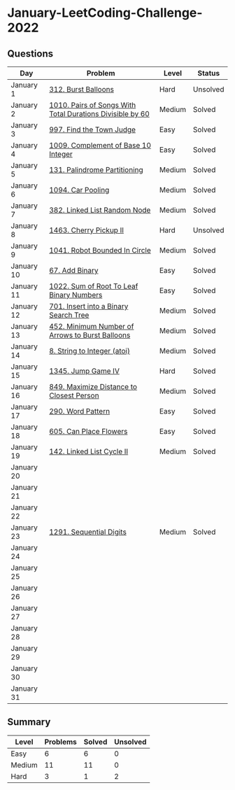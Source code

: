# January-LeetCoding-Challenge-2022

## Questions
| Day | Problem | Level | Status |
| --- | --- | --- | --- |
| January 1 | [312. Burst Balloons](https://leetcode.com/problems/burst-balloons/) | Hard | Unsolved |
| January 2 | [1010. Pairs of Songs With Total Durations Divisible by 60](https://leetcode.com/problems/pairs-of-songs-with-total-durations-divisible-by-60/) | Medium | Solved |
| January 3 | [997. Find the Town Judge](https://leetcode.com/problems/find-the-town-judge/) | Easy | Solved |
| January 4 | [1009. Complement of Base 10 Integer](https://leetcode.com/problems/complement-of-base-10-integer/) | Easy | Solved |
| January 5 | [131. Palindrome Partitioning](https://leetcode.com/problems/palindrome-partitioning/) | Medium | Solved |
| January 6 | [1094. Car Pooling](https://leetcode.com/problems/car-pooling/) | Medium | Solved|
| January 7 | [382. Linked List Random Node](https://leetcode.com/problems/linked-list-random-node/) | Medium | Solved |
| January 8 | [1463. Cherry Pickup II](https://leetcode.com/problems/cherry-pickup-ii/) | Hard | Unsolved |
| January 9 | [1041. Robot Bounded In Circle](https://leetcode.com/problems/robot-bounded-in-circle/) | Medium | Solved |
| January 10 | [67. Add Binary](https://leetcode.com/problems/add-binary/) | Easy | Solved |
| January 11 | [1022. Sum of Root To Leaf Binary Numbers](https://leetcode.com/problems/sum-of-root-to-leaf-binary-numbers/) | Easy | Solved |
| January 12 | [701. Insert into a Binary Search Tree](https://leetcode.com/problems/insert-into-a-binary-search-tree/) | Medium | Solved |
| January 13 | [452. Minimum Number of Arrows to Burst Balloons](https://leetcode.com/problems/minimum-number-of-arrows-to-burst-balloons/) | Medium | Solved |
| January 14 | [8. String to Integer (atoi)](https://leetcode.com/problems/string-to-integer-atoi/) | Medium | Solved |
| January 15 | [1345. Jump Game IV](https://leetcode.com/problems/jump-game-iv/) | Hard | Solved |
| January 16 | [849. Maximize Distance to Closest Person](https://leetcode.com/problems/maximize-distance-to-closest-person/) | Medium | Solved |
| January 17 | [290. Word Pattern](https://leetcode.com/problems/word-pattern/) | Easy | Solved |
| January 18 | [605. Can Place Flowers](https://leetcode.com/problems/can-place-flowers/) | Easy | Solved |
| January 19 | [142. Linked List Cycle II](https://leetcode.com/problems/linked-list-cycle-ii/) | Medium | Solved |
| January 20 | []() | | |
| January 21 | []() | | |
| January 22 | []() | | |
| January 23 | [1291. Sequential Digits](https://leetcode.com/problems/sequential-digits/) | Medium | Solved |
| January 24 | []() | | |
| January 25 | []() | | |
| January 26 | []() | | |
| January 27 | []() | | |
| January 28 | []() | | |
| January 29 | []() | | |
| January 30 | []() | | |
| January 31 | []() | | |

## Summary
| Level  | Problems | Solved | Unsolved |
| ---    | --- | --- | --- |
| Easy   | 6 | 6 | 0 |
| Medium | 11 | 11 | 0 |
| Hard   | 3 | 1 | 2 |
